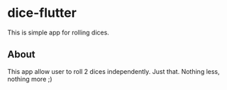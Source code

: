# dice-flutter
This is simple app for rolling dices.
## About
This app allow user to roll 2 dices independently. Just that. Nothing less, nothing more ;)
